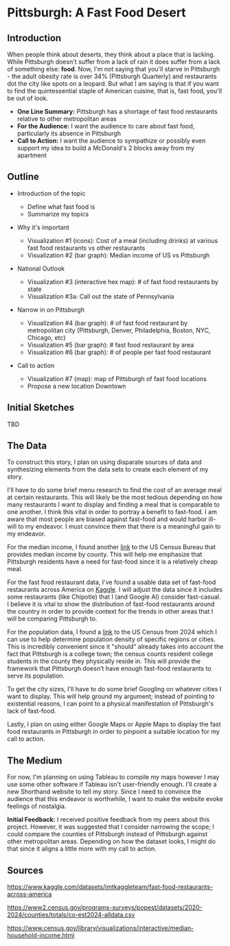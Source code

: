 # Pittsburgh: A Fast Food Desert

## Introduction

When people think about deserts, they think about a place that is lacking. While Pittsburgh doesn't suffer from a lack of rain it does suffer from a lack of something else: **food**. Now, I'm not saying that you'll starve in Pittsburgh - the adult obesity rate is over 34% (Pittsburgh Quarterly) and restaurants dot  the city like spots on a leopard. But what I am saying is that if you want to find the quintessential staple of American cuisine, that is, fast food, you'll be out of look.

* **One Line Summary:** Pittsburgh has a shortage of fast food restaurants relative to other metropolitan areas
* **For the Audience:** I want the audience to care about fast food, particularly its absence in Pittsburgh
* **Call to Action:** I want the audience to sympathize or possibly even support my idea to build a McDonald's 2 blocks away from my apartment

## Outline

* Introduction of the topic
  * Define what fast food is
  * Summarize my topics

* Why it's important
  * Visualization #1 (icons): Cost of a meal (including drinks) at various fast food restaurants vs other restaurants
  * Visualization #2 (bar graph): Median income of US vs Pittsburgh

* National Outlook
  * Visualization #3 (interactive hex map): # of fast food restaurants by state
  * Visualization #3a: Call out the state of Pennsylvania
  
* Narrow in on Pittsburgh
  * Visualization #4 (bar graph): # of fast food restaurant by metropolitan city (Pittsburgh, Denver, Philadelphia, Boston, NYC, Chicago, etc)
  * Visualization #5 (bar graph): # fast food restaurant by area
  * Visualization #6 (bar graph): # of people per fast food restaurant

* Call to action
  * Visualization #7 (map): map of Pittsburgh of fast food locations
  * Propose a new location Downtown
    
## Initial Sketches

TBD

## The Data

To construct this story, I plan on using disparate sources of data and synthesizing elements from the data sets to create each element of my story. 

I'll have to do some brief menu research to find the cost of an average meal at certain restaurants. This will likely be the most tedious depending on how many restaurants I want to display and finding a meal that is comparable to one another. I think this vital in order to portray a benefit to fast-food. I am aware that most people are biased against fast-food and would harbor ill-will to my endeavor. I must convince them that there is a meaningful gain to my endeavor.

For the median income, I found another [link](https://www.census.gov/library/visualizations/interactive/median-household-income.html) to the US Census Bureau that provides median income by county. This will help me emphasize that Pittsburgh residents have a need for fast-food since it is a relatively cheap meal.

For the fast food restaurant data, I've found a usable data set of fast-food restaurants across America on [Kaggle](https://www.kaggle.com/datasets/imtkaggleteam/fast-food-restaurants-across-america). I will adjust the data since it includes some restaurants (like Chipotle) that I (and Google AI) consider fast-casual. I believe it is vital to show the distribution of fast-food restaurants around the country in order to provide context for the trends in other areas that I will be comparing Pittsburgh to.

For the population data, I found a [link](https://www2.census.gov/programs-surveys/popest/datasets/2020-2024/counties/totals/co-est2024-alldata.csv) to the US Census from 2024 which I can use to help determine population density of specific regions or cities. This is incredibly convenient since it "should" already takes into account the fact that Pittsburgh is a college town; the census counts resident college students in the county they physically reside in. This will provide the framework that Pittsburgh doesn't have enough fast-food restaurants to serve its population.

To get the city sizes, I'll have to do some brief Googling on whatever cities I want to display. This will help ground my argument; instead of pointing to existential reasons, I can point to a physical manifestation of Pittsburgh's lack of fast-food. 

Lastly, I plan on using either Google Maps or Apple Maps to display the fast food restaurants in Pittsburgh in order to pinpoint a suitable location for my call to action.

## The Medium

For now, I'm planning on using Tableau to compile my maps however I may use some other software if Tableau isn't user-friendly enough. I'll create a new Shorthand website to tell my story. Since I need to convince the audience that this endeavor is worthwhile, I want to make the website evoke feelings of nostalgia.

**Initial Feedback:** I received positive feedback from my peers about this project. However, it was suggested that I consider narrowing the scope; I could compare the counties of Pittsburgh instead of Pittsburgh against other metropolitan areas. Depending on how the dataset looks, I might do that since it aligns a little more with my call to action.

## Sources

https://www.kaggle.com/datasets/imtkaggleteam/fast-food-restaurants-across-america

https://www2.census.gov/programs-surveys/popest/datasets/2020-2024/counties/totals/co-est2024-alldata.csv

https://www.census.gov/library/visualizations/interactive/median-household-income.html
